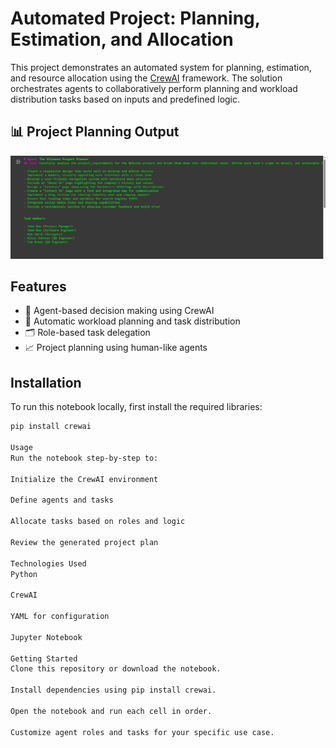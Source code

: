 # Automated Project: Planning, Estimation, and Allocation

This project demonstrates an automated system for planning, estimation, and resource allocation using the [CrewAI](https://github.com/joaomdmoura/crewAI) framework. The solution orchestrates agents to collaboratively perform planning and workload distribution tasks based on inputs and predefined logic.
## 📊 Project Planning Output

![Project Planning](project_panning_first.png)

## Features

- 🧠 Agent-based decision making using CrewAI
- 🔄 Automatic workload planning and task distribution
- 🗂️ Role-based task delegation
- 📈 Project planning using human-like agents

## Installation

To run this notebook locally, first install the required libraries:

```bash
pip install crewai

Usage
Run the notebook step-by-step to:

Initialize the CrewAI environment

Define agents and tasks

Allocate tasks based on roles and logic

Review the generated project plan

Technologies Used
Python

CrewAI

YAML for configuration

Jupyter Notebook

Getting Started
Clone this repository or download the notebook.

Install dependencies using pip install crewai.

Open the notebook and run each cell in order.

Customize agent roles and tasks for your specific use case.



